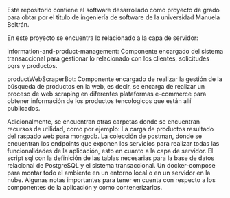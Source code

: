 Este repositorio contiene el software desarrollado como proyecto de grado para obtar por el titulo de ingeniería de software de la universidad Manuela Beltrán.

En este proyecto se encuentra lo relacionado a la capa de servidor:

information-and-product-management:
Componente encargado del sistema transaccional para gestionar lo relacionado con los clientes, solicitudes pqrs y productos.

productWebScraperBot:
Componente encargado de realizar la gestión de la búsqueda de productos en la web, es decir, se encarga de realizar un proceso de web scraping en diferentes plataformas e-commerce
para obtener información de los productos tencologicos que están allí publicados.

Adicionalmente, se encuentran otras carpetas donde se encuentran recursos de utilidad, como por ejemplo:
La carga de productos resultado del raspado web para mongodb.
La colección de postman, donde se encuentran los endpoints que exponen los servicios para realizar todas las funcionalidades de la aplicación, esto en cuanto a la capa de servidor.
El script sql con la definición de las tablas necesarias para la base de datos relacional de PostgreSQL y el sistema transaccional.
Un docker-compose para montar todo el ambiente en un entorno local o en un servidor en la nube.
Algunas notas importantes para tener en cuenta con respecto a los componentes de la aplicación y como contenerizarlos.
